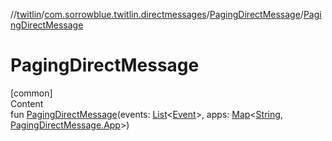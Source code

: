 //[twitlin](../../index.md)/[com.sorrowblue.twitlin.directmessages](../index.md)/[PagingDirectMessage](index.md)/[PagingDirectMessage](-paging-direct-message.md)



# PagingDirectMessage  
[common]  
Content  
fun [PagingDirectMessage](-paging-direct-message.md)(events: [List](https://kotlinlang.org/api/latest/jvm/stdlib/kotlin.collections/-list/index.html)<[Event](../-event/index.md)>, apps: [Map](https://kotlinlang.org/api/latest/jvm/stdlib/kotlin.collections/-map/index.html)<[String](https://kotlinlang.org/api/latest/jvm/stdlib/kotlin/-string/index.html), [PagingDirectMessage.App](-app/index.md)>)  



